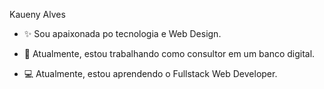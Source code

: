 Kaueny Alves

- ✨ Sou apaixonada po tecnologia e  Web Design.

- 🔭 Atualmente, estou trabalhando como consultor em um banco digital.

- 💻 Atualmente, estou aprendendo o Fullstack Web Developer.

<!--
**Kaueny-Alves/Kaueny-Alves** is a ✨ _special_ ✨ repository because its `README.md` (this file) appears on your GitHub profile.


